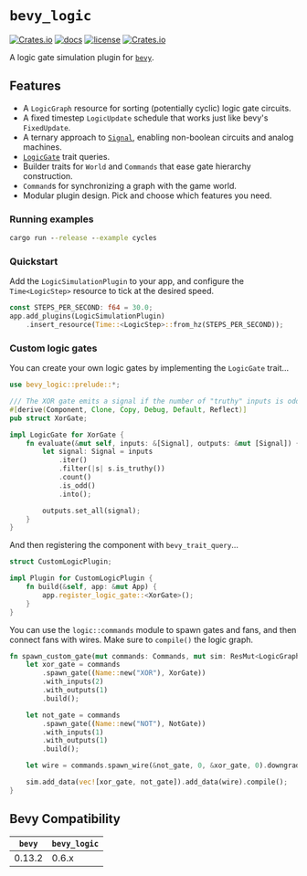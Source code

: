 # `bevy_logic`

[![Crates.io](https://img.shields.io/crates/v/bevy_logic)](https://crates.io/crates/bevy_logic)
[![docs](https://docs.rs/bevy_logic/badge.svg)](https://docs.rs/bevy_logic/)
[![license](https://img.shields.io/badge/license-MIT-blue.svg)](https://github.com/cuppachino/bevy_logic/blob/main/LICENSE)
[![Crates.io](https://img.shields.io/crates/d/bevy_logic)](https://crates.io/crates/bevy_logic)

A logic gate simulation plugin for [`bevy`](https://bevyengine.org/).

## Features

- A `LogicGraph` resource for sorting (potentially cyclic) logic gate circuits.
- A fixed timestep `LogicUpdate` schedule that works just like bevy's `FixedUpdate`.
- A ternary approach to [`Signal`](src/logic/signal.rs), enabling non-boolean circuits and analog machines.
- [`LogicGate`](src/logic/mod.rs) trait queries.
- Builder traits for `World` and `Commands` that ease gate hierarchy construction.
- `Command`s for synchronizing a graph with the game world.
- Modular plugin design. Pick and choose which features you need.

### Running examples

```cmd
cargo run --release --example cycles
```

### Quickstart

Add the `LogicSimulationPlugin` to your app, and configure the `Time<LogicStep>` resource
to tick at the desired speed.

```rust
const STEPS_PER_SECOND: f64 = 30.0;
app.add_plugins(LogicSimulationPlugin)
    .insert_resource(Time::<LogicStep>::from_hz(STEPS_PER_SECOND));
```

### Custom logic gates

You can create your own logic gates by implementing the `LogicGate` trait...

```rust
use bevy_logic::prelude::*;

/// The XOR gate emits a signal if the number of "truthy" inputs is odd.
#[derive(Component, Clone, Copy, Debug, Default, Reflect)]
pub struct XorGate;

impl LogicGate for XorGate {
    fn evaluate(&mut self, inputs: &[Signal], outputs: &mut [Signal]) {
        let signal: Signal = inputs
            .iter()
            .filter(|s| s.is_truthy())
            .count()
            .is_odd()
            .into();

        outputs.set_all(signal);
    }
}
```

And then registering the component with `bevy_trait_query`...

```rust
struct CustomLogicPlugin;

impl Plugin for CustomLogicPlugin {
    fn build(&self, app: &mut App) {
        app.register_logic_gate::<XorGate>();
    }
}
```

You can use the `logic::commands` module to spawn gates and fans,
and then connect fans with wires. Make sure to `compile()` the logic graph.

```rust
fn spawn_custom_gate(mut commands: Commands, mut sim: ResMut<LogicGraph>) {
    let xor_gate = commands
        .spawn_gate((Name::new("XOR"), XorGate))
        .with_inputs(2)
        .with_outputs(1)
        .build();

    let not_gate = commands
        .spawn_gate((Name::new("NOT"), NotGate))
        .with_inputs(1)
        .with_outputs(1)
        .build();

    let wire = commands.spawn_wire(&not_gate, 0, &xor_gate, 0).downgrade();

    sim.add_data(vec![xor_gate, not_gate]).add_data(wire).compile();
}
```

## Bevy Compatibility

| `bevy` | `bevy_logic` |
| ------ | ------------ |
| 0.13.2 | 0.6.x        |
